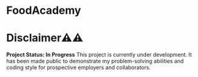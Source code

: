 # FoodAcademy


# Disclaimer⚠️⚠️
**Project Status: In Progress**
This project is currently under development. It has been made public to demonstrate my problem-solving abilities and coding style for prospective employers and collaborators.
